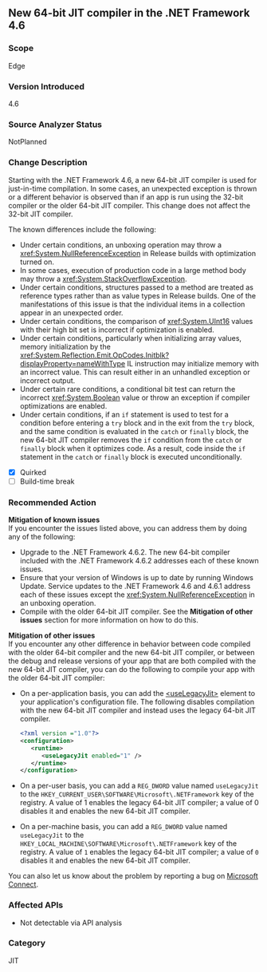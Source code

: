 ## New 64-bit JIT compiler in the .NET Framework 4.6

### Scope
Edge

### Version Introduced
4.6

### Source Analyzer Status
NotPlanned

### Change Description
Starting with the .NET Framework 4.6, a new 64-bit JIT compiler is used for just-in-time compilation. In some cases, an unexpected exception is thrown or a different behavior is observed than if an app is run using the 32-bit compiler or the older 64-bit JIT compiler. This change does not affect the 32-bit JIT compiler.

The known differences include the following:

- Under certain conditions, an unboxing operation may throw a <xref:System.NullReferenceException> in Release builds with optimization turned on.
- In some cases, execution of production code in a large method body may throw a <xref:System.StackOverflowException>.
- Under certain conditions, structures passed to a method are treated as reference types rather than as value types in Release builds. One of the manifestations of this issue is that the individual items in a collection appear in an unexpected order.
- Under certain conditions, the comparison of <xref:System.UInt16> values with their high bit set is incorrect if optimization is enabled.
- Under certain conditions, particularly when initializing array values, memory initialization by the <xref:System.Reflection.Emit.OpCodes.Initblk?displayProperty=nameWithType> IL instruction may initialize memory with an incorrect value. This can result either in an unhandled exception or incorrect output.  
- Under certain rare conditions, a conditional bit test can return the incorrect <xref:System.Boolean> value or throw an exception if compiler optimizations are enabled.  
- Under certain conditions, if an `if` statement is used to test for a condition before entering  a `try` block and in the exit from the `try` block, and the same condition is evaluated in the `catch` or `finally` block, the new 64-bit JIT compiler removes the `if` condition from the `catch` or `finally` block when it optimizes code. As a result, code inside the `if` statement in the `catch` or `finally` block is executed unconditionally.  
  

- [X] Quirked
- [ ] Build-time break

### Recommended Action
**Mitigation of known issues**   
If you encounter the issues listed above, you can address them by doing any of the following:  
  
- Upgrade to the .NET Framework 4.6.2. The new 64-bit compiler included with the .NET Framework 4.6.2 addresses each of these known issues.  
- Ensure that your version of Windows is up to date by running Windows Update. Service updates to the .NET Framework 4.6 and 4.6.1 address each of these issues except the <xref:System.NullReferenceException> in an unboxing operation.  
- Compile with the older 64-bit JIT compiler. See the **Mitigation of other issues** section for more information on how to do this.  
  
**Mitigation of other issues**  
If you encounter any other difference in behavior between code compiled with the older 64-bit compiler and the new 64-bit JIT compiler, or between the debug and release versions of your app that are both compiled with the new 64-bit JIT compiler, you can do the following to compile your app with the older 64-bit JIT compiler:  
  
- On a per-application basis, you can add the [\<useLegacyJit>](https://docs.microsoft.com/dotnet/framework/configure-apps/file-schema/runtime/uselegacyjit-element) element to your application's configuration file. The following disables compilation with the new 64-bit JIT compiler and instead uses the legacy 64-bit JIT compiler.  
  
   ```xml  
   <?xml version ="1.0"?>  
   <configuration>  
      <runtime>  
         <useLegacyJit enabled="1" />  
      </runtime>  
   </configuration>  
   ```  
  
- On a per-user basis, you can add a `REG_DWORD` value named `useLegacyJit` to the `HKEY_CURRENT_USER\SOFTWARE\Microsoft\.NETFramework` key of the registry. A value of 1 enables the legacy 64-bit JIT compiler; a value of 0 disables it and enables the new 64-bit JIT compiler.  
- On a per-machine basis, you can add a `REG_DWORD` value named `useLegacyJit` to the `HKEY_LOCAL_MACHINE\SOFTWARE\Microsoft\.NETFramework` key of the registry. A value of `1` enables the legacy 64-bit JIT compiler; a value of `0` disables it and enables the new 64-bit JIT compiler.  
  
You can also let us know about the problem by reporting a bug on [Microsoft Connect](https://connect.microsoft.com/VisualStudio).  

### Affected APIs
* Not detectable via API analysis

### Category
JIT

<!-- breaking change id: 187 -->

